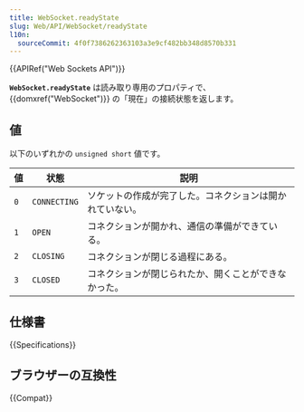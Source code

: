 ```yaml
---
title: WebSocket.readyState
slug: Web/API/WebSocket/readyState
l10n:
  sourceCommit: 4f0f7386262363103a3e9cf482bb348d8570b331
---
```


{{APIRef("Web Sockets API")}}

**`WebSocket.readyState`** は読み取り専用のプロパティで、 {{domxref("WebSocket")}} の「現在」の接続状態を返します。

## 値

以下のいずれかの `unsigned short` 値です。

| 値  | 状態         | 説明                                                     |
| --- | ------------ | -------------------------------------------------------- |
| `0` | `CONNECTING` | ソケットの作成が完了した。コネクションは開かれていない。 |
| `1` | `OPEN`       | コネクションが開かれ、通信の準備ができている。           |
| `2` | `CLOSING`    | コネクションが閉じる過程にある。                         |
| `3` | `CLOSED`     | コネクションが閉じられたか、開くことができなかった。     |

## 仕様書

{{Specifications}}

## ブラウザーの互換性

{{Compat}}
